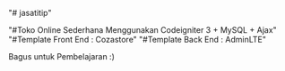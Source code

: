 "# jasatitip" 

"#Toko Online Sederhana Menggunakan Codeigniter 3 + MySQL + Ajax"
"#Template Front End : Cozastore"
"#Template Back End : AdminLTE"


Bagus untuk Pembelajaran :)

